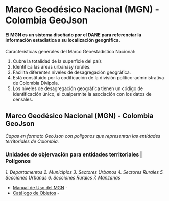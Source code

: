 # Marco Geodésico Nacional (MGN) - Colombia GeoJson

#### El MGN es un sistema diseñado por el DANE para referenciar la información estadística a su localización geográfica. 


Características generales del Marco Geoestadístico Nacional:

1. Cubre la totalidad de la superficie del país
2. Identifica las áreas urbanasy rurales.
3. Facilita diferentes niveles de desagregación geográfica.
4. Está  constituido  por  la  codificación  de  la  división  político-administrativa  de  Colombia Divipola. 
5. Los  niveles  de  desagregación  geográfica  tienen  un  código  de  identificación  único,  el cualpermite la asociación con los datos de censales.

## Marco Geodésico Nacional (MGN) - Colombia GeoJson

_Capas en formato GeoJson con polígonos que representan las entidades territoriales de Colombia._

### Unidades de objervación para entidades territoriales | Polígonos

_1. Departamentos_
_2. Municipios_
_3. Sectores Urbanos_
_4. Sectores Rurales_
_5. Secciones Urbanas_
_6. Secciones Rurales_
_7. Manzanas_



* [Manual de Uso del MGN](https://geoportal.dane.gov.co/descargas/descarga_mgn/Manual_MGN.pdf) - 
* [Catálogo de Objetos](https://geoportal.dane.gov.co/descargas/descarga_mgn/CatalogoDeObjetos.pdf) - 

